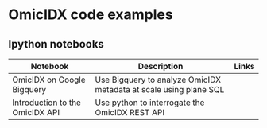 # OmicIDX code examples

## Ipython notebooks

| Notebook | Description | Links |
| --- | --- | --- |
| OmicIDX on Google Bigquery | Use Bigquery to analyze OmicIDX metadata at scale using plane SQL |  |
| Introduction to the OmicIDX API | Use python to interrogate the OmicIDX REST API |  |
